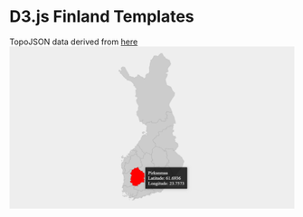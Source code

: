 # D3.js Finland Templates
TopoJSON data derived from [here](https://github.com/samateja/D3topoJson)
![Example image](https://github.com/Reittu/d3js-finland-templates/blob/master/example.png "Example image")
